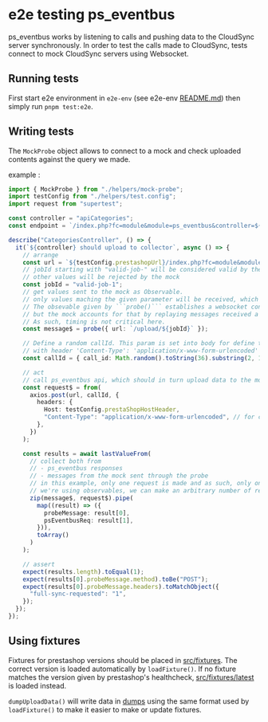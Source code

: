 # e2e testing ps_eventbus

ps_eventbus works by listening to calls and pushing data to the CloudSync server synchronously.
In order to test the calls made to CloudSync, tests connect to mock CloudSync servers using Websocket.

## Running tests

First start e2e environment in `e2e-env` (see e2e-env [README.md](../e2e-env/README.md)) then simply run `pnpm test:e2e`.

## Writing tests

The `MockProbe` object allows to connect to a mock and check uploaded contents against the query we made.

example :

````typescript
import { MockProbe } from "./helpers/mock-probe";
import testConfig from "./helpers/test.config";
import request from "supertest";

const controller = "apiCategories";
const endpoint = `/index.php?fc=module&module=ps_eventbus&controller=${controller}&limit=5`;

describe("CategoriesController", () => {
  it(`${controller} should upload to collector`, async () => {
    // arrange
    const url = `${testConfig.prestashopUrl}/index.php?fc=module&module=ps_eventbus&controller=${controller}&limit=5&full=1&job_id=${jobId}`;
    // jobId starting with "valid-job-" will be considered valid by the mock sync-api and will always return 201;
    // other values will be rejected by the mock
    const jobId = "valid-job-1";
    // get values sent to the mock as Observable.
    // only values maching the given parameter will be received, which allows to exclude values sent by other tests.
    // The obsevable given by ```probe()``` establishes a websocket connection with the mock only on first subscribe,
    // but the mock accounts for that by replaying messages received a few seconds before.
    // As such, timing is not critical here.
    const message$ = probe({ url: `/upload/${jobId}` });

    // Define a random callId. This param is set into body for define the compat with PHP 5.6,
    // with header 'Content-Type': 'application/x-www-form-urlencoded'
    const callId = { call_id: Math.random().toString(36).substring(2, 11) };

    // act
    // call ps_eventbus api, which should in turn upload data to the mock.
    const request$ = from(
      axios.post(url, callId, {
        headers: {
          Host: testConfig.prestaShopHostHeader,
          "Content-Type": "application/x-www-form-urlencoded", // for compat PHP 5.6
        },
      })
    );

    const results = await lastValueFrom(
      // collect both from
      // - ps_eventbus responses
      // - messages from the mock sent through the probe
      // in this example, only one request is made and as such, only one message should be received, but because
      // we're using observables, we can make an arbitrary number of requests.
      zip(message$, request$).pipe(
        map((result) => ({
          probeMessage: result[0],
          psEventbusReq: result[1],
        })),
        toArray()
      )
    );

    // assert
    expect(results.length).toEqual(1);
    expect(results[0].probeMessage.method).toBe("POST");
    expect(results[0].probeMessage.headers).toMatchObject({
      "full-sync-requested": "1",
    });
  });
});
````

## Using fixtures

Fixtures for prestashop versions should be placed in [src/fixtures](src/fixtures). The correct version is loaded
automatically by `loadFixture()`. If no fixture matches the version given by prestashop's healthcheck,
[src/fixtures/latest](src/fixtures/latest) is loaded instead.

`dumpUploadData()` will write data in [dumps](dumps) using the same format used by `loadFixture()`
to make it easier to make or update fixtures.

